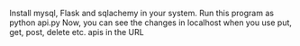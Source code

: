 Install mysql, Flask and sqlachemy in your system.
Run this program as python api.py
Now, you can see the changes in localhost when you use put, get, post, delete etc. apis in the URL

